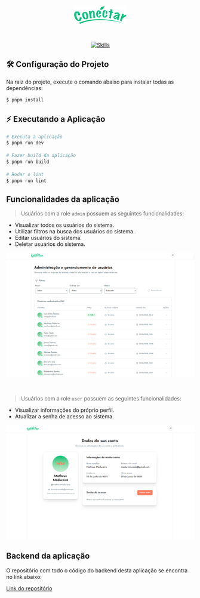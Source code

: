 <div align="center">
  <a href="https://www.conectarapp.com.br/" target="blank"><img src="./src/assets/logo.png" alt="Conéctar Logo" /></a>
</div>

&nbsp;

<div align="center">

[![Skills](https://skillicons.dev/icons?i=ts,react,tailwindcss,pnpm,netlify)](https://skillicons.dev)

</div>

## 🛠️ Configuração do Projeto

Na raiz do projeto, execute o comando abaixo para instalar todas as dependências:
```bash
$ pnpm install
```

## ⚡ Executando a Aplicação

```bash
# Executa a aplicação
$ pnpm run dev

# Fazer build da aplicação
$ pnpm run build

# Rodar o lint
$ pnpm run lint
```

## Funcionalidades da aplicação

> Usuários com a role `admin` possuem as seguintes funcionalidades:

* Visualizar todos os usuários do sistema.
* Utilizar filtros na busca dos usuários do sistema.
* Editar usuários do sistema.
* Deletar usuários do sistema.

<div align="center">
  <img src="./public/admin.png" alt="Conéctar página de administradores" />
</div>

&nbsp;

> Usuários com a role `user` possuem as seguintes funcionalidades:

* Visualizar informações do próprio perfil.
* Atualizar a senha de acesso ao sistema.

<div align="center">
  <img src="./public/user.png" alt="SConéctar página de usuários comuns" />
</div>

## Backend da aplicação

O repositório com todo o código do backend desta aplicação se encontra no link abaixo:

[Link do repositório](https://github.com/black-adm/nestj-conectar-backend)
